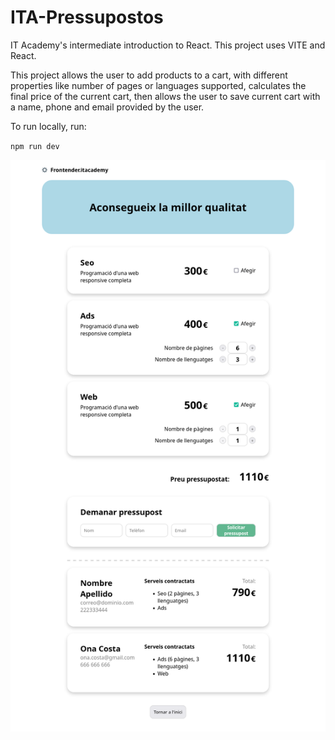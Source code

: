 # ITA-Pressupostos

IT Academy's intermediate introduction to React. This project uses VITE and React.

This project allows the user to add products to a cart, with different properties like number of pages or languages supported, calculates the final price of the current cart, then allows the user to save current cart with a name, phone and email provided by the user.

To run locally, run:

`npm run dev`

<p align="center">

  <img src="https://raw.githubusercontent.com/Readek/ITA-Pressupostos/refs/heads/main/Preview.png" alt="Preview">
  
</p>